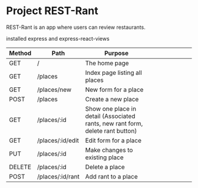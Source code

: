 # Project REST-Rant

REST-Rant is an app where users can review restaurants.

installed express and express-react-views

| Method | Path             | Purpose                                                                         |   |   |   |   |   |   |   |
|--------|------------------|---------------------------------------------------------------------------------|---|---|---|---|---|---|---|
| GET    | /                | The home page                                                                   |   |   |   |   |   |   |   |
| GET    | /places          | Index page listing all places                                                   |   |   |   |   |   |   |   |
| GET    | /places/new      | New form for a place                                                            |   |   |   |   |   |   |   |
| POST   | /places          | Create a new place                                                              |   |   |   |   |   |   |   |
| GET    | /places/:id      | Show one place in detail (Associated rants, new rant form, delete rant button)  |   |   |   |   |   |   |   |
| GET    | /places/:id/edit | Edit form for a place                                                           |   |   |   |   |   |   |   |
| PUT    | /places/:id      | Make changes to existing place                                                  |   |   |   |   |   |   |   |
| DELETE | /places/:id      | Delete a place                                                                  |   |   |   |   |   |   |   |
| POST   | /places/:id/rant | Add rant to a place                                                             |   |   |   |   |   |   |   |
